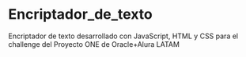 # Encriptador_de_texto
Encriptador de texto desarrollado con JavaScript, HTML y CSS para el challenge del Proyecto ONE de Oracle+Alura LATAM
